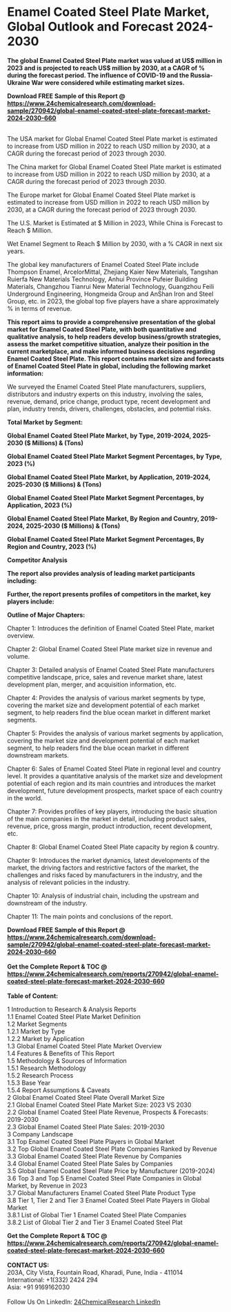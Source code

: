 <h1>Enamel Coated Steel Plate Market, Global Outlook and Forecast 2024-2030</h1><p><strong>The global Enamel Coated Steel Plate market was valued at US$ million in 2023 and is projected to reach US$ million by 2030, at a CAGR of % during the forecast period. The influence of COVID-19 and the Russia-Ukraine War were considered while estimating market sizes.</strong></p><p>
</p><p></p><div><b>Download FREE Sample of this Report @ 
            <a href="https://www.24chemicalresearch.com/download-sample/270942/global-enamel-coated-steel-plate-forecast-market-2024-2030-660">
            https://www.24chemicalresearch.com/download-sample/270942/global-enamel-coated-steel-plate-forecast-market-2024-2030-660</a></b></div><br><p>
</p><p>The USA market for Global Enamel Coated Steel Plate market is estimated to increase from USD million in 2022 to reach USD million by 2030, at a CAGR during the forecast period of 2023 through 2030.</p><p>
</p><p>The China market for Global Enamel Coated Steel Plate market is estimated to increase from USD million in 2022 to reach USD million by 2030, at a CAGR during the forecast period of 2023 through 2030.</p><p>
</p><p>The Europe market for Global Enamel Coated Steel Plate market is estimated to increase from USD million in 2022 to reach USD million by 2030, at a CAGR during the forecast period of 2023 through 2030.</p><p>
</p><p>The U.S. Market is Estimated at $ Million in 2023, While China is Forecast to Reach $ Million.</p><p>
Wet Enamel Segment to Reach $ Million by 2030, with a % CAGR in next six years.</p><p>
The global key manufacturers of Enamel Coated Steel Plate include Thompson Enamel, ArcelorMittal, Zhejiang Kaier New Materials, Tangshan Ruierfa New Materials Technology, Anhui Province Pufeier Building Materials, Changzhou Tianrui New Material Technology, Guangzhou Feili Underground Engineering, Hongmeida Group and AnShan Iron and Steel Group, etc. in 2023, the global top five players have a share approximately % in terms of revenue.</p><p>
<strong>This report aims to provide a comprehensive presentation of the global market for Enamel Coated Steel Plate, with both quantitative and qualitative analysis, to help readers develop business/growth strategies, assess the market competitive situation, analyze their position in the current marketplace, and make informed business decisions regarding Enamel Coated Steel Plate. This report contains market size and forecasts of Enamel Coated Steel Plate in global, including the following market information:</strong></p><p>
</p><p>
</p><p>We surveyed the Enamel Coated Steel Plate manufacturers, suppliers, distributors and industry experts on this industry, involving the sales, revenue, demand, price change, product type, recent development and plan, industry trends, drivers, challenges, obstacles, and potential risks.</p><p>
<strong>Total Market by Segment:</strong></p><p>
<strong>Global Enamel Coated Steel Plate Market, by Type, 2019-2024, 2025-2030 ($ Millions) &amp; (Tons)</strong></p><p>
<strong>Global Enamel Coated Steel Plate Market Segment Percentages, by Type, 2023 (%)</strong></p><p>
</p><p>
<strong>Global Enamel Coated Steel Plate Market, by Application, 2019-2024, 2025-2030 ($ Millions) &amp; (Tons)</strong></p><p>
<strong>Global Enamel Coated Steel Plate Market Segment Percentages, by Application, 2023 (%)</strong></p><p>
</p><p>
<strong>Global Enamel Coated Steel Plate Market, By Region and Country, 2019-2024, 2025-2030 ($ Millions) &amp; (Tons)</strong></p><p>
<strong>Global Enamel Coated Steel Plate Market Segment Percentages, By Region and Country, 2023 (%)</strong></p><p>
</p><p>
<strong>Competitor Analysis</strong></p><p>
<strong>The report also provides analysis of leading market participants including:</strong></p><p>
</p><p>
<strong>Further, the report presents profiles of competitors in the market, key players include:</strong></p><p>
</p><p>
<strong>Outline of Major Chapters:</strong></p><p>
</p><p>Chapter 1: Introduces the definition of Enamel Coated Steel Plate, market overview.</p><p>
Chapter 2: Global Enamel Coated Steel Plate market size in revenue and volume.</p><p>
Chapter 3: Detailed analysis of Enamel Coated Steel Plate manufacturers competitive landscape, price, sales and revenue market share, latest development plan, merger, and acquisition information, etc.</p><p>
Chapter 4: Provides the analysis of various market segments by type, covering the market size and development potential of each market segment, to help readers find the blue ocean market in different market segments.</p><p>
Chapter 5: Provides the analysis of various market segments by application, covering the market size and development potential of each market segment, to help readers find the blue ocean market in different downstream markets.</p><p>
Chapter 6: Sales of Enamel Coated Steel Plate in regional level and country level. It provides a quantitative analysis of the market size and development potential of each region and its main countries and introduces the market development, future development prospects, market space of each country in the world.</p><p>
Chapter 7: Provides profiles of key players, introducing the basic situation of the main companies in the market in detail, including product sales, revenue, price, gross margin, product introduction, recent development, etc.</p><p>
Chapter 8: Global Enamel Coated Steel Plate capacity by region &amp; country.</p><p>
Chapter 9: Introduces the market dynamics, latest developments of the market, the driving factors and restrictive factors of the market, the challenges and risks faced by manufacturers in the industry, and the analysis of relevant policies in the industry.</p><p>
Chapter 10: Analysis of industrial chain, including the upstream and downstream of the industry.</p><p>
Chapter 11: The main points and conclusions of the report.</p><div><b>Download FREE Sample of this Report @ 
            <a href="https://www.24chemicalresearch.com/download-sample/270942/global-enamel-coated-steel-plate-forecast-market-2024-2030-660">
            https://www.24chemicalresearch.com/download-sample/270942/global-enamel-coated-steel-plate-forecast-market-2024-2030-660</a></b></div><br><div><b>Get the Complete Report & TOC @ 
            <a href="https://www.24chemicalresearch.com/reports/270942/global-enamel-coated-steel-plate-forecast-market-2024-2030-660">
            https://www.24chemicalresearch.com/reports/270942/global-enamel-coated-steel-plate-forecast-market-2024-2030-660</a></b></div><br>
            <b>Table of Content:</b><p>1 Introduction to Research & Analysis Reports<br />
    1.1 Enamel Coated Steel Plate Market Definition<br />
    1.2 Market Segments<br />
        1.2.1 Market by Type<br />
        1.2.2 Market by Application<br />
    1.3 Global Enamel Coated Steel Plate Market Overview<br />
    1.4 Features & Benefits of This Report<br />
    1.5 Methodology & Sources of Information<br />
        1.5.1 Research Methodology<br />
        1.5.2 Research Process<br />
        1.5.3 Base Year<br />
        1.5.4 Report Assumptions & Caveats<br />
2 Global Enamel Coated Steel Plate Overall Market Size<br />
    2.1 Global Enamel Coated Steel Plate Market Size: 2023 VS 2030<br />
    2.2 Global Enamel Coated Steel Plate Revenue, Prospects & Forecasts: 2019-2030<br />
    2.3 Global Enamel Coated Steel Plate Sales: 2019-2030<br />
3 Company Landscape<br />
    3.1 Top Enamel Coated Steel Plate Players in Global Market<br />
    3.2 Top Global Enamel Coated Steel Plate Companies Ranked by Revenue<br />
    3.3 Global Enamel Coated Steel Plate Revenue by Companies<br />
    3.4 Global Enamel Coated Steel Plate Sales by Companies<br />
    3.5 Global Enamel Coated Steel Plate Price by Manufacturer (2019-2024)<br />
    3.6 Top 3 and Top 5 Enamel Coated Steel Plate Companies in Global Market, by Revenue in 2023<br />
    3.7 Global Manufacturers Enamel Coated Steel Plate Product Type<br />
    3.8 Tier 1, Tier 2 and Tier 3 Enamel Coated Steel Plate Players in Global Market<br />
        3.8.1 List of Global Tier 1 Enamel Coated Steel Plate Companies<br />
        3.8.2 List of Global Tier 2 and Tier 3 Enamel Coated Steel Plat</p><div><b>Get the Complete Report & TOC @ 
            <a href="https://www.24chemicalresearch.com/reports/270942/global-enamel-coated-steel-plate-forecast-market-2024-2030-660">
            https://www.24chemicalresearch.com/reports/270942/global-enamel-coated-steel-plate-forecast-market-2024-2030-660</a></b></div><br><b>CONTACT US:</b><br>
            203A, City Vista, Fountain Road, Kharadi, Pune, India - 411014<br>
            International: +1(332) 2424 294<br>
            Asia: +91 9169162030 <br><br>
            Follow Us On LinkedIn: <a href="https://www.linkedin.com/company/24chemicalresearch/">24ChemicalResearch LinkedIn</a>
